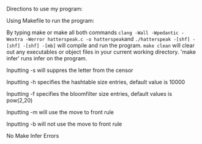 Directions to use my program:

Using Makefile to run the program:

By typing make or make all both commands `clang -Wall -Wpedantic -Wextra -Werror hatterspeak.c -o hatterspeak`and `./hatterspeak -[shf] -[shf] -[shf] -[mb]` will compile and run the program.
`make clean` will clear out any executables or object files in your current working directory.
'make infer' runs infer on the program.

Inputting -s will suppres the letter from the censor

Inputting -h specifies the hashtable size entries, default value is 10000

Inputting -f specifies the bloomfilter size entries, default values is pow(2,20)

Inputting -m will use the move to front rule

Inputting -b will not use the move to front rule

No Make Infer Errors
